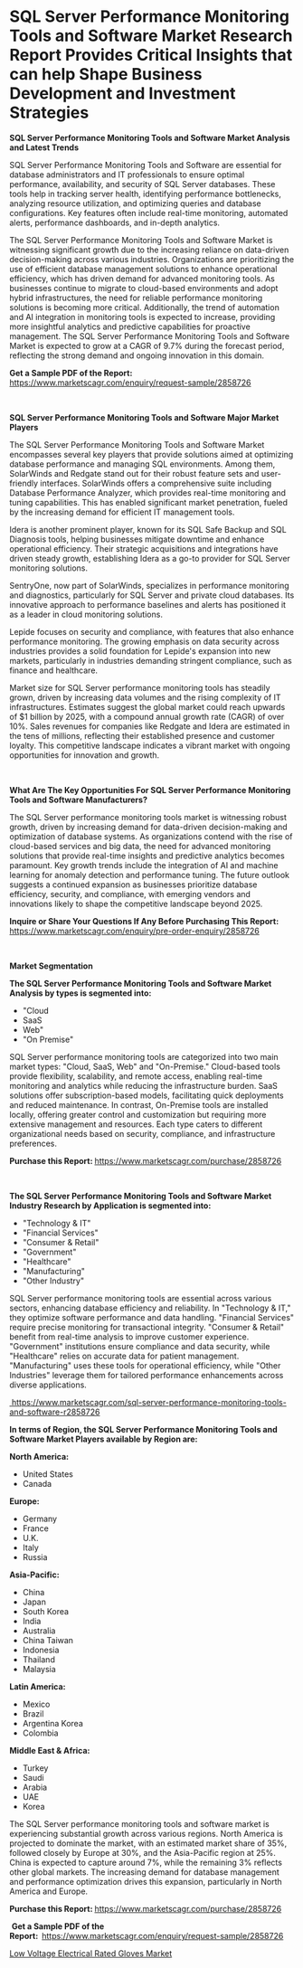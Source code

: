 <p><h1>SQL Server Performance Monitoring Tools and Software Market Research Report Provides Critical Insights that can help Shape Business Development and Investment Strategies</h1></p><p><strong>SQL Server Performance Monitoring Tools and Software Market Analysis and Latest Trends</strong></p>
<p><p>SQL Server Performance Monitoring Tools and Software are essential for database administrators and IT professionals to ensure optimal performance, availability, and security of SQL Server databases. These tools help in tracking server health, identifying performance bottlenecks, analyzing resource utilization, and optimizing queries and database configurations. Key features often include real-time monitoring, automated alerts, performance dashboards, and in-depth analytics.</p><p>The SQL Server Performance Monitoring Tools and Software Market is witnessing significant growth due to the increasing reliance on data-driven decision-making across various industries. Organizations are prioritizing the use of efficient database management solutions to enhance operational efficiency, which has driven demand for advanced monitoring tools. As businesses continue to migrate to cloud-based environments and adopt hybrid infrastructures, the need for reliable performance monitoring solutions is becoming more critical. Additionally, the trend of automation and AI integration in monitoring tools is expected to increase, providing more insightful analytics and predictive capabilities for proactive management. The SQL Server Performance Monitoring Tools and Software Market is expected to grow at a CAGR of 9.7% during the forecast period, reflecting the strong demand and ongoing innovation in this domain.</p></p>
<p><strong>Get a Sample PDF of the Report:&nbsp;</strong> <a href="https://www.marketscagr.com/enquiry/request-sample/2858726?utm_campaign=2723&utm_medium=2&utm_source=Github&utm_content=ia&utm_term=12032025&utm_id=sql-server-performance-monitoring-tools-and-software">https://www.marketscagr.com/enquiry/request-sample/2858726</a></p>
<p>&nbsp;</p>
<p><strong>SQL Server Performance Monitoring Tools and Software Major Market Players</strong></p>
<p><p>The SQL Server Performance Monitoring Tools and Software Market encompasses several key players that provide solutions aimed at optimizing database performance and managing SQL environments. Among them, SolarWinds and Redgate stand out for their robust feature sets and user-friendly interfaces. SolarWinds offers a comprehensive suite including Database Performance Analyzer, which provides real-time monitoring and tuning capabilities. This has enabled significant market penetration, fueled by the increasing demand for efficient IT management tools.</p><p>Idera is another prominent player, known for its SQL Safe Backup and SQL Diagnosis tools, helping businesses mitigate downtime and enhance operational efficiency. Their strategic acquisitions and integrations have driven steady growth, establishing Idera as a go-to provider for SQL Server monitoring solutions.</p><p>SentryOne, now part of SolarWinds, specializes in performance monitoring and diagnostics, particularly for SQL Server and private cloud databases. Its innovative approach to performance baselines and alerts has positioned it as a leader in cloud monitoring solutions.</p><p>Lepide focuses on security and compliance, with features that also enhance performance monitoring. The growing emphasis on data security across industries provides a solid foundation for Lepide's expansion into new markets, particularly in industries demanding stringent compliance, such as finance and healthcare.</p><p>Market size for SQL Server performance monitoring tools has steadily grown, driven by increasing data volumes and the rising complexity of IT infrastructures. Estimates suggest the global market could reach upwards of $1 billion by 2025, with a compound annual growth rate (CAGR) of over 10%. Sales revenues for companies like Redgate and Idera are estimated in the tens of millions, reflecting their established presence and customer loyalty. This competitive landscape indicates a vibrant market with ongoing opportunities for innovation and growth.</p></p>
<p>&nbsp;</p>
<p><strong>What Are The Key Opportunities For SQL Server Performance Monitoring Tools and Software Manufacturers?</strong></p>
<p><p>The SQL Server performance monitoring tools market is witnessing robust growth, driven by increasing demand for data-driven decision-making and optimization of database systems. As organizations contend with the rise of cloud-based services and big data, the need for advanced monitoring solutions that provide real-time insights and predictive analytics becomes paramount. Key growth trends include the integration of AI and machine learning for anomaly detection and performance tuning. The future outlook suggests a continued expansion as businesses prioritize database efficiency, security, and compliance, with emerging vendors and innovations likely to shape the competitive landscape beyond 2025.</p></p>
<p><strong>Inquire or Share Your Questions If Any Before Purchasing This Report:</strong> <a href="https://www.marketscagr.com/enquiry/pre-order-enquiry/2858726?utm_campaign=2723&utm_medium=2&utm_source=Github&utm_content=ia&utm_term=12032025&utm_id=sql-server-performance-monitoring-tools-and-software">https://www.marketscagr.com/enquiry/pre-order-enquiry/2858726</a></p>
<p>&nbsp;</p>
<p><strong>Market Segmentation</strong></p>
<p><strong>The SQL Server Performance Monitoring Tools and Software Market Analysis by types is segmented into:</strong></p>
<p><ul><li>"Cloud</li><li>SaaS</li><li>Web"</li><li>"On Premise"</li></ul></p>
<p><p>SQL Server performance monitoring tools are categorized into two main market types: "Cloud, SaaS, Web" and "On-Premise." Cloud-based tools provide flexibility, scalability, and remote access, enabling real-time monitoring and analytics while reducing the infrastructure burden. SaaS solutions offer subscription-based models, facilitating quick deployments and reduced maintenance. In contrast, On-Premise tools are installed locally, offering greater control and customization but requiring more extensive management and resources. Each type caters to different organizational needs based on security, compliance, and infrastructure preferences.</p></p>
<p><strong>Purchase this Report:&nbsp;</strong><a href="https://www.marketscagr.com/purchase/2858726?utm_campaign=2723&utm_medium=2&utm_source=Github&utm_content=ia&utm_term=12032025&utm_id=sql-server-performance-monitoring-tools-and-software">https://www.marketscagr.com/purchase/2858726</a></p>
<p>&nbsp;</p>
<p><strong>The SQL Server Performance Monitoring Tools and Software Market Industry Research by Application is segmented into:</strong></p>
<p><ul><li>"Technology & IT"</li><li>"Financial Services"</li><li>"Consumer & Retail"</li><li>"Government"</li><li>"Healthcare"</li><li>"Manufacturing"</li><li>"Other Industry"</li></ul></p>
<p><p>SQL Server performance monitoring tools are essential across various sectors, enhancing database efficiency and reliability. In "Technology & IT," they optimize software performance and data handling. "Financial Services" require precise monitoring for transactional integrity. "Consumer & Retail" benefit from real-time analysis to improve customer experience. "Government" institutions ensure compliance and data security, while "Healthcare" relies on accurate data for patient management. "Manufacturing" uses these tools for operational efficiency, while "Other Industries" leverage them for tailored performance enhancements across diverse applications.</p></p>
<p><a href="https://www.marketscagr.com/sql-server-performance-monitoring-tools-and-software-r2858726?utm_campaign=2723&utm_medium=2&utm_source=Github&utm_content=ia&utm_term=12032025&utm_id=sql-server-performance-monitoring-tools-and-software">&nbsp;https://www.marketscagr.com/sql-server-performance-monitoring-tools-and-software-r2858726</a></p>
<p><strong>In terms of Region, the SQL Server Performance Monitoring Tools and Software Market Players available by Region are:</strong></p>
<p>
    <p> <strong> North America: </strong>
        <ul>
            <li>United States</li>
            <li>Canada</li>
        </ul>
        </p> 
    <p> <strong> Europe: </strong>
        <ul>
            <li>Germany</li>
            <li>France</li>
            <li>U.K.</li>
            <li>Italy</li>
            <li>Russia</li>
        </ul>
        </p> 
    <p> <strong> Asia-Pacific: </strong>
        <ul>
            <li>China</li>
            <li>Japan</li>
            <li>South Korea</li>
            <li>India</li>
            <li>Australia</li>
            <li>China Taiwan</li>
            <li>Indonesia</li>
            <li>Thailand</li>
            <li>Malaysia</li>
        </ul>
        </p> 
    <p> <strong> Latin America: </strong>
        <ul>
            <li>Mexico</li>
            <li>Brazil</li>
            <li>Argentina Korea</li>
            <li>Colombia</li>
        </ul>
        </p> 
    <p> <strong> Middle East & Africa: </strong>
        <ul>
            <li>Turkey</li>
            <li>Saudi</li>
            <li>Arabia</li>
            <li>UAE</li>
            <li>Korea</li>
        </ul>
    </p>
    </p>
<p><p>The SQL Server performance monitoring tools and software market is experiencing substantial growth across various regions. North America is projected to dominate the market, with an estimated market share of 35%, followed closely by Europe at 30%, and the Asia-Pacific region at 25%. China is expected to capture around 7%, while the remaining 3% reflects other global markets. The increasing demand for database management and performance optimization drives this expansion, particularly in North America and Europe.</p></p>
<p><strong>Purchase this Report: </strong><a href="https://www.marketscagr.com/purchase/2858726?utm_campaign=2723&utm_medium=2&utm_source=Github&utm_content=ia&utm_term=12032025&utm_id=sql-server-performance-monitoring-tools-and-software">https://www.marketscagr.com/purchase/2858726</a></p>
<p>&nbsp;<strong>Get a Sample PDF of the Report:&nbsp;&nbsp;</strong><a href="https://www.marketscagr.com/enquiry/request-sample/2858726?utm_campaign=2723&utm_medium=2&utm_source=Github&utm_content=ia&utm_term=12032025&utm_id=sql-server-performance-monitoring-tools-and-software">https://www.marketscagr.com/enquiry/request-sample/2858726</a></p>
<p><strong></strong></p>
<p><p><a href="https://github.com/danikabiele541/Market-Research-Report-List-1/blob/main/low-voltage-electrical-rated-gloves-market.md?utm_campaign=2723&utm_medium=2&utm_source=Github&utm_content=ia&utm_term=12032025&utm_id=sql-server-performance-monitoring-tools-and-software">Low Voltage Electrical Rated Gloves Market</a></p></p>